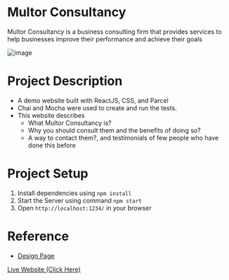 # Multor Consultancy
Multor Consultancy is a business consulting firm that provides services to help businesses improve their performance and achieve their goals

![image](https://github.com/RohithVY/multor-consultancy/assets/110025038/f964c920-23e5-43d0-a549-d3fbbf154661)


# Project Description
- A demo website built with ReactJS, CSS, and Parcel
- Chai and Mocha were used to create and run the tests.
- This website describes
  - What Multor Consultancy is?
  - Why you should consult them and the benefits of doing so?
  - A way to contact them?, and testimonials of few people who have done this before

# Project Setup
1. Install dependencies using ```npm install```
2. Start the Server using command ```npm start```
3. Open `http://localhost:1234/` in your browser

# Reference 
- [Design Page](https://unbounce.com/landing-page-template/multor/)

[Live Website (Click Here)](https://multorconsultancy.netlify.app/)

